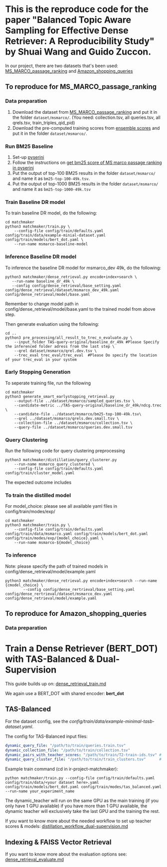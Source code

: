 # This is the reproduce code for the paper "Balanced Topic Aware Sampling for Effective Dense Retriever: A Reproducibility Study" by Shuai Wang and Guido Zuccon.


In our project, there are two datasets that's been used: [MS_MARCO_passage_ranking](https://microsoft.github.io/msmarco/Datasets.html) and [Amazon_shopping_queries](https://github.com/amazon-science/esci-data)

## To reproduce for MS_MARCO_passage_ranking

### Data preparation
1. Download the dataset from [MS_MARCO_passage_ranking](https://microsoft.github.io/msmarco/Datasets.html) and put it in the folder `dataset/msmarco/`. (You need: collection.tsv, all queries.tsv, all qrels.tsv, train_triples_qid_pid)
2. Download the pre-computed training scores from [ensemble scores](https://zenodo.org/record/4068216) and put it in the folder `dataset/msmarco/`.


### Run BM25 Baseline

1. Set-up [pyserini](https://github.com/castorini/pyserini)
2. Follow the instructions on [get bm25 score of MS marco passage ranking in pyserini](https://github.com/castorini/pyserini/blob/master/docs/experiments-msmarco-passage.md)
3. Put the output of top-100 BM25 results in the folder `dataset/msmarco/` and name it as `bm25-top-100-49k.tsv`.
4. Put the output of top-1000 BM25 results in the folder `dataset/msmarco/` and name it as `bm25-top-1000-49k.tsv`

### Train Baseline DR model

To train baseline DR model, do the following:
````
cd matchmaker
python3 matchmaker/train.py \
    --config-file config/train/defaults.yaml config/train/data/example-minial-dataset.yaml config/train/models/bert_dot.yaml \
    --run-name msmarco-baseline-model
````

### Inference Baseline DR model

To inference the baseline DR model for msmarco_dev 49k, do the following:
````
python3 matchmaker/dense_retrieval.py encode+index+search \
   --run-name baseline_dr_49k \
   --config config/dense_retrieval/base_setting.yaml config/dense_retrieval/dataset/msmarco_dev_49k.yaml config/dense_retrieval/model/base.yaml
````
Remember to change model path in config/dense_retrieval/model/base.yaml to the trained model from above step.

Then generate evaluation using the following: 

````
cd ..
python3 pre_processing/all_result_to_trec_n_evaluate.py \
    --input_folder TAS-query-original/baseline_dr_49k #Please Specify the inferenced folder adress from the last step \
    --qrel dataset/msmarco/qrel.dev.tsv \
    --trec_eval trec_eval/trec_eval  #Please Do specify the location of your trec_eval in your system
````

### Early Stopping Generation
To seperate training file, run the following
````
cd matchmaker
python3 generate_smart_earlystopping_retrieval.py 
    --output-file ../dataset/msmarco/sampled_queries.tsv \
    --candidate-metric ../TAS-query-original/baseline_dr_49k/ndcg.trec \
    --candidate-file ../dataset/msmarco/bm25-top-100-49k.tsv\
    --qrel ../dataset/msmarco/qrels.dev.small.tsv \
    --collection-file ../dataset/msmarco/collection.tsv \
    --query-file ../dataset/msmarco/queries.dev.small.tsv
````

### Query Clustering
Run the following code for query clustering preprocessing
````
python3 matchmaker/distillation/query_clusterer.py 
    --run-name msmarco_query_clustered \
    --config-file config/train/defaults.yaml config/train/cluster_model.yaml
````
The expected outcome includes 


### To train the distilled model
For model_choice: please see all available yaml files in config/train/modes/exp/
````
cd matchmaker
python3 matchmaker/train.py \
    --config-file config/train/defaults.yaml config/train/data/msmarco.yaml config/train/models/bert_dot.yaml config/train/modes/exp/{model_choice}.yaml \
    --run-name msmarco-${model_choice}
````

### To inference

Note: please specify the path of trained models in config/dense_retrieval/model/example.yaml
````
python3 matchmaker/dense_retrieval.py encode+index+search --run-name {cmodel_choice} \
        --config config/dense_rertrieval/base_setting.yaml config/dense_rertrieval/dataset/msmarco_dev.yaml config/dense_retrieval/model/example.yaml

````


## To reproduce for Amazon_shopping_queries

### Data preparation







# Train a Dense Retriever (BERT_DOT) with TAS-Balanced & Dual-Supervision

This guide builds up on: [dense_retrieval_train.md](dense_retrieval_train.md)

We again use a BERT_DOT with shared encoder: **bert_dot**

## TAS-Balanced

For the dataset config, see the *config/train/data/example-minimal-tasb-dataset.yaml*.

The config for TAS-Balanced input files:
````yaml
dynamic_query_file: "/path/to/train/queries.train.tsv"
dynamic_collection_file: "/path/to/train/collection.tsv"
dynamic_pairs_with_teacher_scores: "/path/to/train/T2-train-ids.tsv" # output of matchmaker/distillation/teacher_textscore_to_ids.py (from single model pairwise scores or the ensemble)
dynamic_query_cluster_file: "/path/to/train/train_clusters.tsv"      # generate it with matchmaker/distillation/query_clusterer.py (and a baseline dense retrieval model)
````

Example train command (cd in ir-project-matchmaker):
````
python matchmaker/train.py --config-file config/train/defaults.yaml config/train/data/<your dataset here>.yaml config/train/models/bert_dot.yaml config/train/modes/tas_balanced.yaml --run-name your_experiment_name
````

The dynamic_teacher will run on the same GPU as the main training (if you only have 1 GPU available) if you have more than 1 GPU available, the dynamic teacher will exclusively take the last GPU and the training the rest.


If you want to know more about the needed workflow to set up teacher scores & models: [distillation_workflow_dual-supervision.md](distillation_workflow_dual-supervision.md)

## Indexing & FAISS Vector Retrieval

If you want to know more about the evaluation options see: [dense_retrieval_evaluate.md](dense_retrieval_evaluate.md)